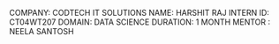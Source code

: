 COMPANY: CODTECH IT SOLUTIONS
NAME: HARSHIT RAJ
INTERN ID: CT04WT207
DOMAIN: DATA SCIENCE
DURATION: 1 MONTH
MENTOR : NEELA SANTOSH
